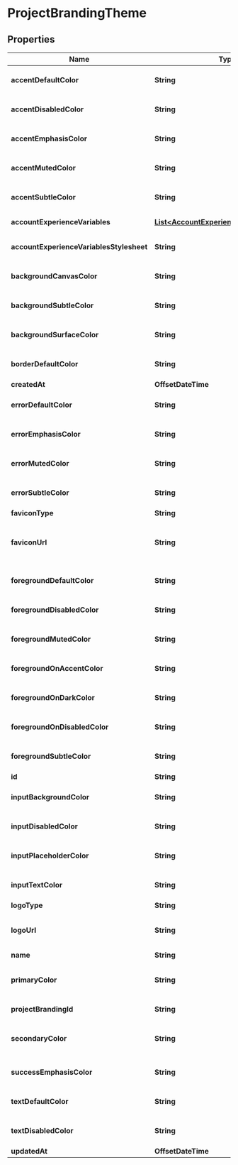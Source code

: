 

# ProjectBrandingTheme


## Properties

| Name | Type | Description | Notes |
|------------ | ------------- | ------------- | -------------|
|**accentDefaultColor** | **String** | AccentDefaultColor is a hex color code used by the Ory Account Experience theme. |  [optional] |
|**accentDisabledColor** | **String** | AccentDisabledColor is a hex color code used by the Ory Account Experience theme. |  [optional] |
|**accentEmphasisColor** | **String** | AccentEmphasisColor is a hex color code used by the Ory Account Experience theme. |  [optional] |
|**accentMutedColor** | **String** | AccentMutedColor is a hex color code used by the Ory Account Experience theme. |  [optional] |
|**accentSubtleColor** | **String** | AccentSubtleColor is a hex color code used by the Ory Account Experience theme. |  [optional] |
|**accountExperienceVariables** | [**List&lt;AccountExperienceThemeVariables&gt;**](AccountExperienceThemeVariables.md) | The Account Experience Theme Variables. |  [optional] |
|**accountExperienceVariablesStylesheet** | **String** | AccountExperienceVariableStylesheet holds a reference to the current stylesheet that can be used in the AX |  [optional] |
|**backgroundCanvasColor** | **String** | BackgroundCanvasColor is a hex color code used by the Ory Account Experience theme. |  [optional] |
|**backgroundSubtleColor** | **String** | BackgroundSubtleColor is a hex color code used by the Ory Account Experience theme. |  [optional] |
|**backgroundSurfaceColor** | **String** | BackgroundSurfaceColor is a hex color code used by the Ory Account Experience theme. |  [optional] |
|**borderDefaultColor** | **String** | BorderDefaultColor is a hex color code used by the Ory Account Experience theme. |  [optional] |
|**createdAt** | **OffsetDateTime** | The Customization Creation Date. |  [readonly] |
|**errorDefaultColor** | **String** | ErrorDefaultColor is a hex color code used by the Ory Account Experience theme. |  [optional] |
|**errorEmphasisColor** | **String** | ErrorEmphasisColor is a hex color code used by the Ory Account Experience theme. |  [optional] |
|**errorMutedColor** | **String** | ErrorMutedColor is a hex color code used by the Ory Account Experience theme. |  [optional] |
|**errorSubtleColor** | **String** | ErrorSubtleColor is a hex color code used by the Ory Account Experience theme. |  [optional] |
|**faviconType** | **String** | Favicon Type The Favicon mime type. |  [optional] |
|**faviconUrl** | **String** | Favicon URL Favicon can be an https:// or base64:// URL. If the URL is not allowed, the favicon will be stored inside the Ory Network storage bucket. |  [optional] |
|**foregroundDefaultColor** | **String** | ForegroundDefaultColor is a hex color code used by the Ory Account Experience theme. |  [optional] |
|**foregroundDisabledColor** | **String** | ForegroundDisabledColor is a hex color code used by the Ory Account Experience theme. |  [optional] |
|**foregroundMutedColor** | **String** | ForegroundMutedColor is a hex color code used by the Ory Account Experience theme. |  [optional] |
|**foregroundOnAccentColor** | **String** | ForegroundOnAccentColor is a hex color code used by the Ory Account Experience theme. |  [optional] |
|**foregroundOnDarkColor** | **String** | ForegroundOnDarkColor is a hex color code used by the Ory Account Experience theme. |  [optional] |
|**foregroundOnDisabledColor** | **String** | ForegroundOnDisabledColor is a hex color code used by the Ory Account Experience theme. |  [optional] |
|**foregroundSubtleColor** | **String** | ForegroundSubtleColor is a hex color code used by the Ory Account Experience theme. |  [optional] |
|**id** | **String** | The customization theme ID. |  [readonly] |
|**inputBackgroundColor** | **String** | InputBackgroundColor is a hex color code used by the Ory Account Experience theme. |  [optional] |
|**inputDisabledColor** | **String** | InputDisabledColor is a hex color code used by the Ory Account Experience theme. |  [optional] |
|**inputPlaceholderColor** | **String** | InputPlaceholderColor is a hex color code used by the Ory Account Experience theme. |  [optional] |
|**inputTextColor** | **String** | InputTextColor is a hex color code used by the Ory Account Experience theme. |  [optional] |
|**logoType** | **String** | Logo Type The Logo mime type. |  [optional] |
|**logoUrl** | **String** | Logo URL Logo can be an https:// or base64:// URL. If the URL is not allowed, the logo will be stored inside the Ory Network storage bucket. |  [optional] |
|**name** | **String** | The customization theme name. |  |
|**primaryColor** | **String** | Primary color is an hsla color value used to derive the other colors from for the Ory Account Experience theme. |  [optional] |
|**projectBrandingId** | **String** | The ProjectBranding ID this customization is associated with. |  |
|**secondaryColor** | **String** | Secondary color is a hsla color code used to derive the other colors from for the Ory Account Experience theme. |  [optional] |
|**successEmphasisColor** | **String** | SuccessEmphasisColor is a hex color code used by the Ory Account Experience theme. |  [optional] |
|**textDefaultColor** | **String** | TextDefaultColor is a hex color code used by the Ory Account Experience theme. |  [optional] |
|**textDisabledColor** | **String** | TextDisabledColor is a hex color code used by the Ory Account Experience theme. |  [optional] |
|**updatedAt** | **OffsetDateTime** | Last Time Branding was Updated. |  [readonly] |



